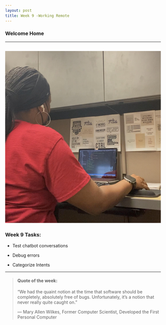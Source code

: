 ```yaml
---
layout: post
title: Week 9 -Working Remote
---
```


### Welcome Home

----

![uapwkfive1](/images/uapwkfive1.jpg)
----

### Week 9 Tasks:

- Test chatbot conversations

- Debug errors

- Categorize Intents 

----

> #### Quote of the week:
> “We had the quaint notion at the time that software should be completely, absolutely free of bugs. Unfortunately, it’s a notion that never really quite caught on.”
>
> — Mary Allen Wilkes, Former Computer Scientist, Developed the First Personal Computer


